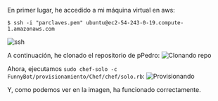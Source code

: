 En primer lugar, he accedido a mi máquina virtual en aws:
```
$ ssh -i "parclaves.pem" ubuntu@ec2-54-243-0-19.compute-1.amazonaws.com
```

![ssh](http://i1175.photobucket.com/albums/r629/Cesar_Albusac_Jorge/conexionSSH_zpsewsyo7ci.png)


A continuación, he clonado el repositorio de pPedro:
![Clonando repo](http://i1175.photobucket.com/albums/r629/Cesar_Albusac_Jorge/clonePedro_zpsgmdsqdyf.png)



Ahora, ejecutamos ```sudo chef-solo -c FunnyBot/provisionamiento/Chef/chef/solo.rb```:
![Provisionando](http://i1175.photobucket.com/albums/r629/Cesar_Albusac_Jorge/chef-predo_zpsttj4xmml.png)


Y, como podemos ver en la imagen, ha funcionado correctamente.
